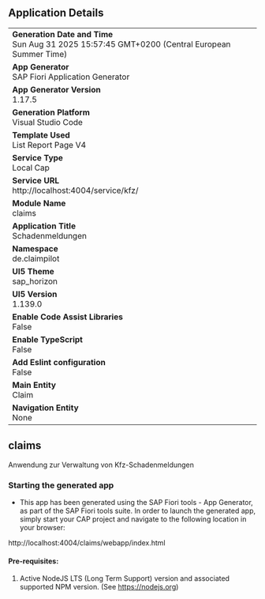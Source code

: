 ## Application Details
|               |
| ------------- |
|**Generation Date and Time**<br>Sun Aug 31 2025 15:57:45 GMT+0200 (Central European Summer Time)|
|**App Generator**<br>SAP Fiori Application Generator|
|**App Generator Version**<br>1.17.5|
|**Generation Platform**<br>Visual Studio Code|
|**Template Used**<br>List Report Page V4|
|**Service Type**<br>Local Cap|
|**Service URL**<br>http://localhost:4004/service/kfz/|
|**Module Name**<br>claims|
|**Application Title**<br>Schadenmeldungen|
|**Namespace**<br>de.claimpilot|
|**UI5 Theme**<br>sap_horizon|
|**UI5 Version**<br>1.139.0|
|**Enable Code Assist Libraries**<br>False|
|**Enable TypeScript**<br>False|
|**Add Eslint configuration**<br>False|
|**Main Entity**<br>Claim|
|**Navigation Entity**<br>None|

## claims

Anwendung zur Verwaltung von Kfz-Schadenmeldungen

### Starting the generated app

-   This app has been generated using the SAP Fiori tools - App Generator, as part of the SAP Fiori tools suite.  In order to launch the generated app, simply start your CAP project and navigate to the following location in your browser:

http://localhost:4004/claims/webapp/index.html

#### Pre-requisites:

1. Active NodeJS LTS (Long Term Support) version and associated supported NPM version.  (See https://nodejs.org)


